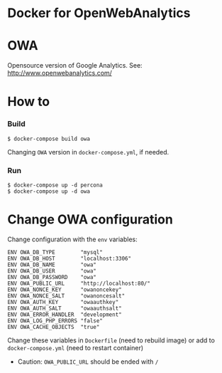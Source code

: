Docker for OpenWebAnalytics
===========================

# OWA

Opensource version of Google Analytics. See: http://www.openwebanalytics.com/

# How to

### Build

```
$ docker-compose build owa
```

Changing `OWA` version in `docker-compose.yml`, if needed.

### Run

```
$ docker-compose up -d percona
$ docker-compose up -d owa
```

# Change OWA configuration

Change configuration with the `env` variables:

```
ENV OWA_DB_TYPE        "mysql"
ENV OWA_DB_HOST        "localhost:3306"
ENV OWA_DB_NAME        "owa"
ENV OWA_DB_USER        "owa"
ENV OWA_DB_PASSWORD    "owa"
ENV OWA_PUBLIC_URL     "http://localhost:80/"
ENV OWA_NONCE_KEY      "owanoncekey"
ENV OWA_NONCE_SALT     "owanoncesalt"
ENV OWA_AUTH_KEY       "owaauthkey"
ENV OWA_AUTH_SALT      "owaauthsalt"
ENV OWA_ERROR_HANDLER  "development"
ENV OWA_LOG_PHP_ERRORS "false"
ENV OWA_CACHE_OBJECTS  "true"
```

Change these variables in `Dockerfile` (need to rebuild image) or add to `docker-compose.yml` (need to restart container)
* Caution: `OWA_PUBLIC_URL` should be ended with `/`

